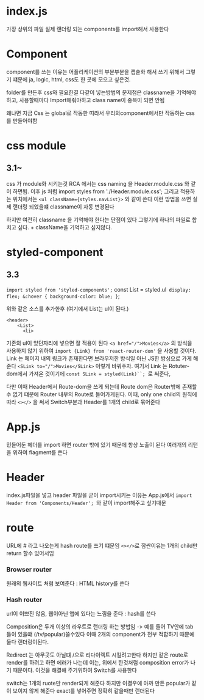 # index.js

가장 상위의 파일
실제 랜더링 되는 components를 import해서 사용한다

# Component

component를 쓰는 이유는 어플리케이션의 부분부분을 캡슐화 해서 쓰기 위해서
그렇기 떄문에 ja, logic, html, css도 한 곳에 모으고 싶은것.

folder를 만든후 css와 필요한결 다같이 넣는방법의 문제점은 classname을 기억해야하고,
사용할때마다 Import해줘야하고 class name이 중복이 되면 안됨

왜냐면 지금 Css 는 global로 작동한 띠라서 우리의component에서만 작동하는 css를 만들어야함

# css module

## 3.1~

css 가 module화 시키는것
RCA 에서는 css naming 을 Header.module.css 와 같이 하면됨.
이후 js 처럼 import styles from './Header.module.css';
그리고 적용하는 위치에서는 `<ul className={styles.navList}>` 와 같이 쓴다
이런 방법을 쓰면 실제 랜더링 되었을떄 classname이 자동 변경된다

하지만 여전히 classname 을 기억해야 한다는 단점이 있다
그렇기에 하나의 파일로 합치고 싶다. + className을 기억하고 싶지않다.

# styled-component

## 3.3

`import styled from 'styled-components';`
const List = styled.ul` display: flex; &:hover { background-color: blue; }`;

위와 같은 소스를 추가한후 (여기에서 List는 ul이 된다.)

```
<header>
    <List>
      <li>
```

기존의 ul이 있던자리에 넣으면 잘 적용이 된다
`<a href="/">Movies</a>` 의 방식을 사용하지 않기 위하여
`import {Link} from 'react-router-dom'`
을 사용할 것이다.
Link 는 페이지 내의 링크가 존재한다면 브라우저한 방식일 아닌 JS한 방싱으로 가게 해준다
`<SLink to="/">Movies</SLink>` 이렇게 바꿔주자.
여기서 Link 는 Rotuter-dom에서 가져온 것이기에 ` const SLink = styled(Link)``;  `로 써준다,

다만 이때 Header에서 Route-dom을 쓰게 되는데 Route dom은 Router밖에 존재할수 없기 떄문에
Router 내부의 Route로 들어가게된다.
이때, only one child의 원칙에 따라 `<></>` 을 써서 Switch부분과 Header를 1개의 child로 묶어준다

# App.js

민들어둔 헤더를 import 하면 router 밖에 있기 때문에 항상 노출이 된다
여러개의 리턴을 위하여 flagment를 쓴다

# Header

index.js파일을 넣고 header 파일을 굳이 import시키는 이유는
App.js에서 `import Header from 'Components/Header'; `와 같이 import해주고 싶기때문

# route

URL에 # 라고 나오는게 hash route를 쓰기 떄문임
`<></>`로 깜싼이유는 1개의 child만 return 할수 있어서임

### Browser router

원래의 웹사이트 처럼 보여준다 : HTML history를 쓴다

### Hash router

url이 이쁘진 않음, 웹이아닌 앱에 있다는 느낌을 준다 : hash를 쓴다

Composition은 두개 이상의 라우트로 랜더링 하는 방법임
-> 예를 들어 TV안에 tab 들이 있을떄 (/tv/popular)쓸수있다
이때 2개의 component가 전부 적합하기 때문에 둘다 랜더링이된다.

Redirect 는 아무곳도 아닐떄 /으로 리다이렉트 시킬려고한다
하지만 같은 route로 render를 하려고 하면 에러가 나는데 이는, 위에서 한것처럼 composition error가
나기 때문이다. 이것을 해결해 주기위하여 Switch를 사용한다

switch는 1개의 ruote만 render되게 해준다
하지만 이결우에 아까 만든 popular가 같이 보이지 않게 해준다 exact를 넣어주면 정확히 같을때만 랜더된다
